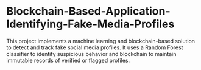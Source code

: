 # Blockchain-Based-Application-Identifying-Fake-Media-Profiles
This project implements a machine learning and blockchain-based solution to detect and track fake social media profiles. It uses a Random Forest classifier to identify suspicious behavior and blockchain to maintain immutable records of verified or flagged profiles.

